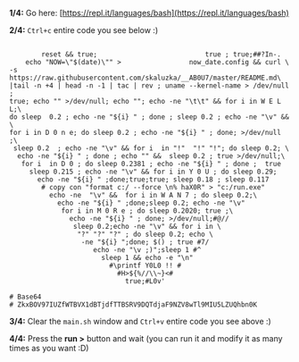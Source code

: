 **1/4:** Go here: [https://repl.it/languages/bash](https://repl.it/languages/bash)


**2/4:** ``Ctrl+c`` entire code you see below :)

```

        reset && true;                           true ; true;##?In-.
    echo "NOW=\"$(date)\"" >                 now_date.config && curl \
-s https://raw.githubusercontent.com/skaluzka/__AB0U7/master/README.md\
|tail -n +4 | head -n -1 | tac | rev ; uname --kernel-name > /dev/null ;
true; echo "" >/dev/null; echo ""; echo -ne "\t\t" && for i in W E L L;\
do sleep  0.2 ; echo -ne "${i} " ; done ; sleep 0.2 ; echo -ne "\v" && \
for i in D 0 n e; do sleep 0.2 ; echo -ne "${i} " ; done; >/dev/null ;\
 sleep 0.2  ; echo -ne "\v" && for i  in "!"  "!" "!"; do sleep 0.2; \
  echo -ne "${i} " ; done ; echo "" &&  sleep 0.2 ; true >/dev/null;\
   for i  in D 0 ; do sleep 0.2381 ; echo -ne "${i} " ; done ;  true
     sleep 0.215 ; echo -ne "\v" && for i in Y 0 U ; do sleep 0.29;
       echo -ne "${i} " ;done;true;true; sleep 0.18 ; sleep 0.117
        # copy con "format c:/ --force \n% haX0R" > "c:/run.exe"
          echo -ne  "\v" &&  for i in W A N 7 ; do sleep 0.2;\
            echo -ne "${i} " ;done;sleep 0.2; echo -ne "\v"
             for i in M 0 R e ; do sleep 0.2020; true ;\
               echo -ne "${i} " ; done; >/dev/null;#@//
                sleep 0.2;echo -ne "\v" && for i in \
                 "?" "?" "?" ; do sleep 0.2; echo \
                  -ne "${i} ";done; $() ; true #7/
                     echo -ne "\v ;)";sleep 1 #^
                       sleep 1 && echo -e "\n"
                         #\printf Y0L0 !! #
                           #H>${%//\\~}<#
                             true;#L0v'

# Base64
# ZkxBOV97IUZfWTBVX1dBTjdfTTBSRV9DQTdjaF9NZV8wTl9MIU5LZUQhbn0K

```

**3/4:** Clear the ``main.sh`` window and ``Ctrl+v`` entire code you see above :)


**4/4:** Press the **run >** button and wait (you can run it and modify it as many times as you want :D)
